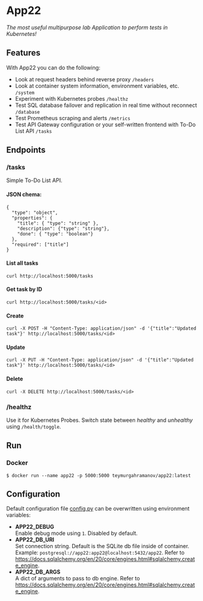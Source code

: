 # App22
_The most useful multipurpose lab Application to perform tests in Kubernetes!_

## Features ###
With App22 you can do the following:

- Look at request headers behind reverse proxy `/headers`
- Look at container system information, environment variables, etc. `/system`
- Experiment with Kubernetes probes `/healthz`
- Test SQL database failover and replication in real time without reconnect `/database`
- Test Prometheus scraping and alerts `/metrics`
- Test API Gateway configuration or your self-written frontend with To-Do List API `/tasks`

## Endpoints

### /tasks
Simple To-Do List API.

#### JSON chema:
```
{
  "type": "object",
  "properties": {
    "title": { "type": "string" },
    "description": {"type": "string"},
    "done": { "type": "boolean"}
  },
  "required": ["title"]
}
```
#### List all tasks
```
curl http://localhost:5000/tasks
```
#### Get task by ID
```
curl http://localhost:5000/tasks/<id>
```
#### Create
```
curl -X POST -H "Content-Type: application/json" -d '{"title":"Updated task"}' http://localhost:5000/tasks/<id>
```
#### Update
```
curl -X PUT -H "Content-Type: application/json" -d '{"title":"Updated task"}' http://localhost:5000/tasks/<id>
```
#### Delete
```
curl -X DELETE http://localhost:5000/tasks/<id>
```

### /healthz
Use it for Kubernetes Probes. Switch state between _healthy_ and _unhealthy_ using  ```/health/toggle```.

## Run
### Docker
```
$ docker run --name app22 -p 5000:5000 teymurgahramanov/app22:latest
```

## Configuration
Default configuration file [config.py](./config.py) can be overwritten using environment variables:
- __APP22_DEBUG__\
  Enable debug mode using `1`. Disabled by default.
- __APP22_DB_URI__\
  Set connection string. Default is the SQLite db file inside of container. Example: `postgresql://app22:app22@localhost:5432/app22`. Refer to https://docs.sqlalchemy.org/en/20/core/engines.html#sqlalchemy.create_engine.
- __APP22_DB_ARGS__\
  A dict of arguments to pass to db engine. Refer to https://docs.sqlalchemy.org/en/20/core/engines.html#sqlalchemy.create_engine.
